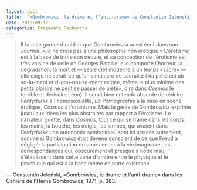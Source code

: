 ```yaml
---
layout: post
title:  "«Gombrowicz, le drame et l'anti-drame» de Constantin Jelenski (extrait)"
date: 2015-09-17
categories: Fragments Recherche
---
```

> Il faut se garder d'oublier que Gombrowicz a aussi écrit dans son _Journal_: «Je ne crois pas à une philosophie non érotique.» L'érotisme est à la base de toute son oeuvre, et sa conception de l'érotisme est très voisine de celle de Georges Bataille: elle comporte l'horreur, la dégradation, la mort et — seule clef moderne à un temps «sacré» — elle exige ne serait-ce qu'un simulacre de sacralité («la piété est ab-so-lu-ment et ri-gou-reu-se-ment exigée, même le plus minime des petits plaisirs ne peut se passer de piété», dira dans _Cosmos_ le terrible et dérisoire Léon). Il serait bien entendu absurde de réduire _Ferdydurke_ à l'homosexualité, _La Pornographie_ à la mise en scène érotique, _Cosmos_ à l'onanisme. Mais le génie de Gombrowicz exprime jusqu'aux idées les plus abstraites par rapport à l'érotisme. Le narrateur guette, dans _Cosmos_, tout ce qui se trame dans les corps: les mains, la bouche, les doigts, les jambes, qui avaient dans _Ferdydurke_ une autonomie symbolique, sont ici scrutés autrement, comme si Gombrowicz était devenu conscient de ce que Freud a négligé: la participation du coprs entier à la vie imaginaire, les correspondances qui, obscurément et presque à notre insu, s'établissent dans cette zone d'ombre entre le physique et le psychique qui est à la base même de notre existence.

— Constantin Jeleński, «Gombrowicz, le drame et l'anti-drame» dans les Cahiers de l'Herne Gombrowicz, 1971, p. 383.
